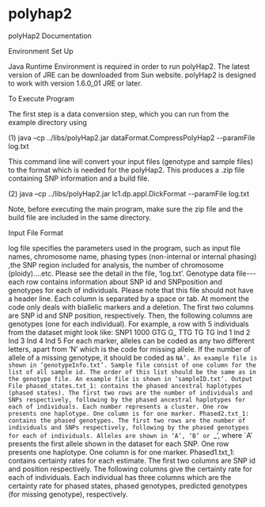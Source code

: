 # polyhap2
polyHap2 Documentation

Environment Set Up

Java Runtime Environment is required in order to run polyHap2. The latest
version of JRE can be downloaded from Sun website. polyHap2 is designed to
work with version 1.6.0_01 JRE or later.


To Execute Program

The first step is a data conversion step, which you can run from the example directory using

(1) java –cp ../libs/polyHap2.jar dataFormat.CompressPolyHap2 --paramFile log.txt

This command line will convert your input files (genotype and sample files) to the format
which is needed for the polyHap2. This produces a .zip file containing SNP information
and a build file.

(2) java –cp ../libs/polyHap2.jar lc1.dp.appl.DickFormat --paramFile log.txt

Note, before executing the main program, make sure the zip file and the build file are included in the same directory.

Input File Format

log file specifies the parameters used in the program, such as input file names,
chromosome name, phasing types (non-internal or internal phasing) ,the SNP
region included for analysis, the number of chromosome (ploidy)....etc. Please
see the detail in the file, ‘log.txt’.
Genotype data file---each row contains information about SNP id and SNPposition and genotypes for each of individuals. Please note that this file should
not have a header line. Each column is separated by a space or tab. At moment
the code only deals with biallelic markers and a deletion. The first two
columns are SNP id and SNP position, respectively. Then, the following
columns are genotypes (one for each individual). For example, a row with 5
individuals from the dataset might look like:
SNP1
1000
GTG G_ TTG TG TG
Ind 1 Ind 2 Ind 3 Ind 4 Ind 5
For each marker, alleles can be coded as any two different letters, apart from
‘N’ which is the code for missing allele. If the number of allele of a missing
genotype, it should be coded as `NA’. An example file is shown in
‘genotypeInfo.txt’.
Sample file consist of one column for the list of all sample id. The order of
this list should be the same as in the genotype file. An example file is shown in
‘sampleID.txt’.
Output File
phased_states.txt_1: contains the phased ancestral haplotypes (phased states).
The first two rows are the number of individuals and SNPs respectively,
following by the phased ancestral haplotypes for each of individuals. Each
number represents a cluster. One row presents one haplotype. One column is
for one marker.
Phased2.txt_1: contains the phased genotypes. The first two rows are the
number of individuals and SNPs respectively, following by the phased
genotypes for each of individuals. Alleles are shown in ‘A’, ‘B’ or `_’, where
`A’ presents the first allele shown in the dataset for each SNP. One row
presents one haplotype. One column is for one marker.
Phased1.txt_1: contains certainty rates for each estimate. The first two
columns are SNP id and position respectively. The following columns give the
certainty rate for each of individuals. Each individual has three columns which
are the certainty rate for phased states, phased genotypes, predicted genotypes
(for missing genotype), respectively.
